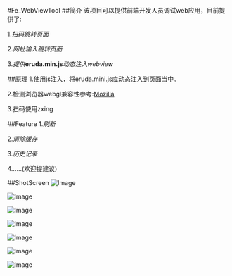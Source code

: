 #Fe_WebViewTool
##简介
该项目可以提供前端开发人员调试web应用，目前提供了:

1.*扫码跳转页面*

2.*网址输入跳转页面*

3.*提供***eruda.min.js***动态注入webview*

##原理
1.使用js注入，将eruda.mini.js库动态注入到页面当中。

2.检测浏览器webgl兼容性参考:[Mozilla](https://developer.mozilla.org/en-US/Learn/WebGL/By_example/Detect_WebGL)

3.扫码使用zxing

##Feature
1.*刷新*

2.*清除缓存*

3.*历史记录*

4......(欢迎提建议)

##ShotScreen
![Image][0]

![Image][1]

![Image][2]

![Image][3]

![Image][4]

![Image][5]

![Image][6]

[0]: https://github.com/liang3472/NewYearResolution_2016/blob/master/Fe_WebViewTool/screenshot/0.pic.jpg
[1]: https://github.com/liang3472/NewYearResolution_2016/blob/master/Fe_WebViewTool/screenshot/1.pic.jpg
[2]: https://github.com/liang3472/NewYearResolution_2016/blob/master/Fe_WebViewTool/screenshot/2.pic.jpg
[3]: https://github.com/liang3472/NewYearResolution_2016/blob/master/Fe_WebViewTool/screenshot/3.pic.jpg
[4]: https://github.com/liang3472/NewYearResolution_2016/blob/master/Fe_WebViewTool/screenshot/4.pic.jpg
[5]: https://github.com/liang3472/NewYearResolution_2016/blob/master/Fe_WebViewTool/screenshot/5.pic.jpg
[6]: https://github.com/liang3472/NewYearResolution_2016/blob/master/Fe_WebViewTool/screenshot/6.pic.jpg

